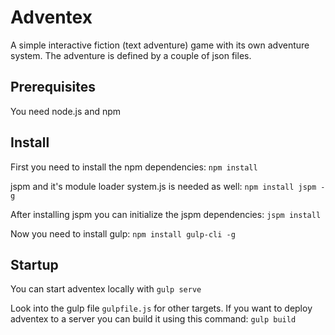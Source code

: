 # Adventex
A simple interactive fiction (text adventure) game with its own adventure system. The adventure is defined by a couple of json files.

## Prerequisites
You need node.js and npm

## Install
First you need to install the npm dependencies:
`npm install`

jspm and it's module loader system.js is needed as well:
`npm install jspm -g`

After installing jspm you can initialize the jspm dependencies:
`jspm install`

Now you need to install gulp:
`npm install gulp-cli -g`

## Startup
You can start adventex locally with
`gulp serve`

Look into the gulp file `gulpfile.js` for other targets. If you want to deploy adventex to a server you can build it using this command:
`gulp build`